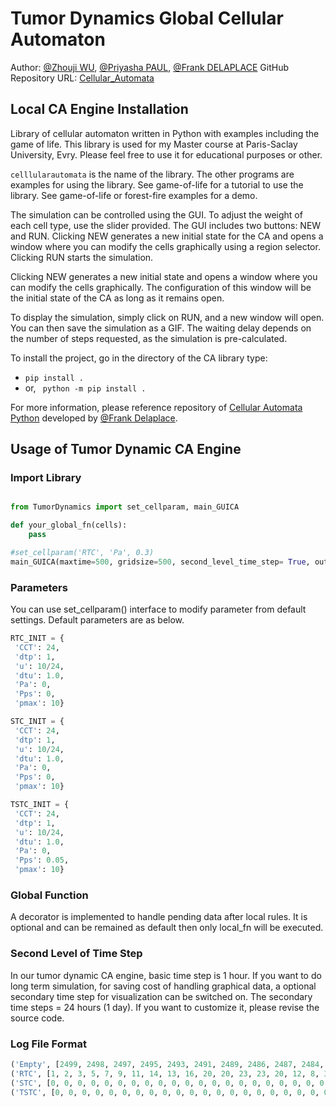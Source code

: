 # Tumor Dynamics Global Cellular Automaton

Author: [@Zhouji WU](https://github.com/scsewzj), [@Priyasha PAUL](https://github.com/Priyasha14), [@Frank DELAPLACE](https://github.com/Franck-Delaplace)
GitHub Repository URL: [Cellular_Automata](https://github.com/scsewzj/Cellular_Automata)

## Local CA Engine Installation

Library of cellular automaton written in Python with examples including the game of life.
This library is used for my Master course at Paris-Saclay University, Evry.
Please feel free to use it for educational purposes or other.

<code>celllularautomata</code> is the name of the library. The other programs are examples for using the library.
See game-of-life for a tutorial to use the library. See game-of-life or forest-fire examples for a demo.

The simulation can be controlled using the GUI. To adjust the weight of each cell type, use the slider provided.  The GUI includes two buttons: NEW and RUN. Clicking NEW generates a new initial state for the CA and opens a window where you can modify the cells graphically using a region selector. Clicking RUN starts the simulation.

Clicking NEW generates a new initial state and opens a window where you can modify the cells graphically. The configuration of this window will be the initial state of the CA as long as it remains open.

To display the simulation, simply click on RUN, and a new window will open. You can then save the simulation as a GIF. The waiting delay depends on the number of steps requested, as the simulation is pre-calculated.

To install the project, go in the directory of the CA library type: 
<ul>
<li> <code>pip install .</code>  </li>
<li> or,  <code> python -m pip install .</code></li>
</ul>

For more information, please reference repository of [Cellular Automata Python](https://github.com/Franck-Delaplace/Cellular-Automata-Python) developed by [@Frank Delaplace](https://github.com/Franck-Delaplace).

## Usage of Tumor Dynamic CA Engine

### Import Library

```python

from TumorDynamics import set_cellparam, main_GUICA

def your_global_fn(cells):
    pass

#set_cellparam('RTC', 'Pa', 0.3)
main_GUICA(maxtime=500, gridsize=500, second_level_time_step= True, outfile='./scenario1.log', global_fn = your_global_fn)
```

### Parameters
You can use set_cellparam() interface to modify parameter from default settings. Default parameters are as below.

```python
RTC_INIT = {
 'CCT': 24,
 'dtp': 1,
 'u': 10/24,
 'dtu': 1.0,
 'Pa': 0,
 'Pps': 0,
 'pmax': 10}

STC_INIT = {
 'CCT': 24,
 'dtp': 1,
 'u': 10/24,
 'dtu': 1.0,
 'Pa': 0,
 'Pps': 0,
 'pmax': 10}

TSTC_INIT = {
 'CCT': 24,
 'dtp': 1,
 'u': 10/24,
 'dtu': 1.0,
 'Pa': 0,
 'Pps': 0.05,
 'pmax': 10}

```

### Global Function
A decorator is implemented to handle pending data after local rules. It is optional and can be remained as default then only local_fn will be executed.


### Second Level of Time Step

In our tumor dynamic CA engine, basic time step is 1 hour. If you want to do long term simulation, for saving cost of handling graphical data, a optional secondary time step for visualization can be switched on. The secondary time steps = 24 hours (1 day). If you want to customize it, please revise the source code.

### Log File Format

```python
('Empty', [2499, 2498, 2497, 2495, 2493, 2491, 2489, 2486, 2487, 2484, 2480, 2480, 2477, 2477, 2480, 2488, 2492, 2497, 2499, 2500, 2500, 2500, 2500, 2500, 2500, 2500, 2500, 2500, 2500, 2500, 2500, 2500, 2500, 2500, 2500, 2500, 2500, 2500, 2500, 2500, 2500, 2500, 2500, 2500, 2500, 2500, 2500, 2500, 2500, 2500, 2500])
('RTC', [1, 2, 3, 5, 7, 9, 11, 14, 13, 16, 20, 20, 23, 23, 20, 12, 8, 3, 1, 0, 0, 0, 0, 0, 0, 0, 0, 0, 0, 0, 0, 0, 0, 0, 0, 0, 0, 0, 0, 0, 0, 0, 0, 0, 0, 0, 0, 0, 0, 0, 0])
('STC', [0, 0, 0, 0, 0, 0, 0, 0, 0, 0, 0, 0, 0, 0, 0, 0, 0, 0, 0, 0, 0, 0, 0, 0, 0, 0, 0, 0, 0, 0, 0, 0, 0, 0, 0, 0, 0, 0, 0, 0, 0, 0, 0, 0, 0, 0, 0, 0, 0, 0, 0])
('TSTC', [0, 0, 0, 0, 0, 0, 0, 0, 0, 0, 0, 0, 0, 0, 0, 0, 0, 0, 0, 0, 0, 0, 0, 0, 0, 0, 0, 0, 0, 0, 0, 0, 0, 0, 0, 0, 0, 0, 0, 0, 0, 0, 0, 0, 0, 0, 0, 0, 0, 0, 0])
```

